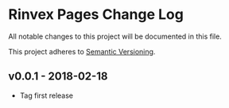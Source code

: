 # Rinvex Pages Change Log

All notable changes to this project will be documented in this file.

This project adheres to [Semantic Versioning](CONTRIBUTING.md).


## v0.0.1 - 2018-02-18
- Tag first release
